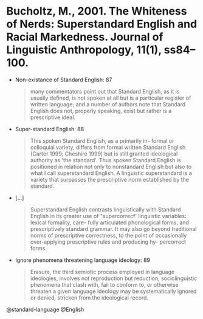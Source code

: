 # Bucholtz, M., 2001. The Whiteness of Nerds: Superstandard English and Racial Markedness. Journal of Linguistic Anthropology, 11(1), ss84–100.

- Non-existance of Standard English: 87

    > many commentators point out that Standard English, as it is usually defined, is not spoken at all but is a particular register of written language; and a number of authors note that Standard English does not, properly speaking, exist but rather is a prescriptive ideal.

- Super-standard English: 88

    > This spoken Standard English, as a primarily in- formal or colloquial variety, differs from formal written Standard English (Carter 1999; Cheshire 1999) but is still granted ideological authority as 'the standard'. Thus spoken Standard English is positioned in relation not only to nonstandard English but also to what I call superstandard English. A linguistic superstandard is a variety that surpasses the prescriptive norm established by the standard. 

- [...]

    > Superstandard English contrasts linguistically with Standard English in its greater use of "supercorrecf' linguistic variables: lexical formality, care- fully articulated phonological forms, and prescriptively standard grammar. It may also go beyond traditional norms of prescriptive correctness, to the point of occasionally over-applying prescriptive rules and producing hy- percorrect forms.

- Ignore phenomena threatening language ideology: 89

    > Erasure, the third semiotic process employed in language ideologies, involves not reproduction but reduction; sociolinguistic phenomena that clash with, fail to conform to, or otherwise threaten a given language ideology may be systematically ignored or denied, stricken from the ideological record.

@standard-language
@English
